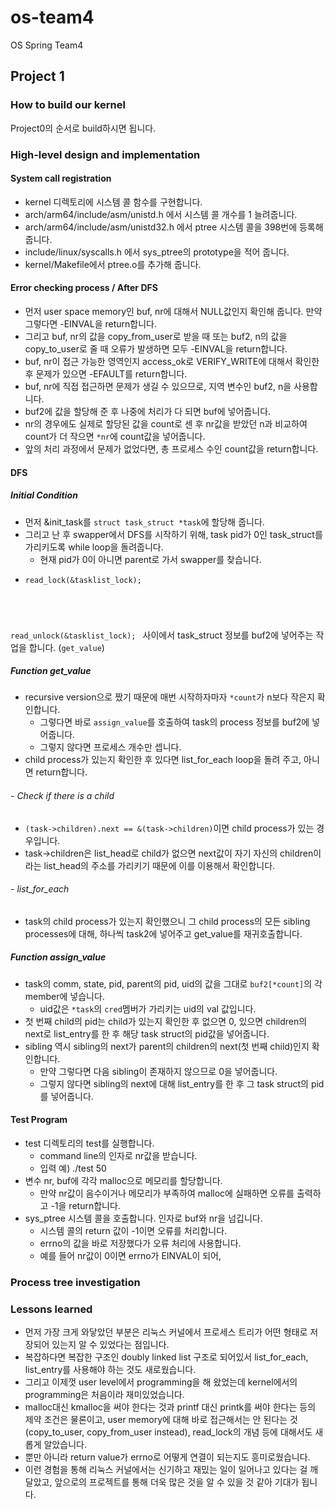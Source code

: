 # os-team4
OS Spring Team4
## Project 1

### How to build our kernel
Project0의 순서로 build하시면 됩니다.

### High-level design and implementation
#### System call registration
* kernel 디렉토리에 시스템 콜 함수를 구현합니다.
* arch/arm64/include/asm/unistd.h 에서 시스템 콜 개수를 1 늘려줍니다.
* arch/arm64/include/asm/unistd32.h 에서 ptree 시스템 콜을 398번에 등록해 줍니다.
* include/linux/syscalls.h 에서 sys_ptree의 prototype을 적어 줍니다.
* kernel/Makefile에서 ptree.o를 추가해 줍니다.
#### Error checking process / After DFS
* 먼저 user space memory인 buf, nr에 대해서 NULL값인지 확인해 줍니다. 만약 그렇다면 -EINVAL을 return합니다. 
* 그리고 buf, nr의 값을 copy_from_user로 받을 때 또는 buf2, n의 값을 copy_to_user로 줄 때 오류가 발생하면 모두 -EINVAL을 return합니다.
* buf, nr이 접근 가능한 영역인지 access_ok로 VERIFY_WRITE에 대해서 확인한 후 문제가 있으면 -EFAULT를 return합니다.
* buf, nr에 직접 접근하면 문제가 생길 수 있으므로, 지역 변수인 buf2, n을 사용합니다.
* buf2에 값을 할당해 준 후 나중에 처리가 다 되면 buf에 넣어줍니다.
* nr의 경우에도 실제로 할당된 값을 count로 센 후 nr값을 받았던 n과 비교하여 count가 더 작으면 `*nr`에 count값을 넣어줍니다.
* 앞의 처리 과정에서 문제가 없었다면, 총 프로세스 수인 count값을 return합니다.
#### DFS
##### Initial Condition
* 먼저 &init_task를 `struct task_struct *task`에 할당해 줍니다.
* 그리고 난 후 swapper에서 DFS를 시작하기 위해, task pid가 0인 task_struct를 가리키도록 while loop을 돌려줍니다.
  * 현재 pid가 0이 아니면 parent로 가서 swapper를 찾습니다.
* <pre><code>read_lock(&tasklist_lock);
read_unlock(&tasklist_lock);
</code></pre> 사이에서 task_struct 정보를 buf2에 넣어주는 작업을 합니다. (`get_value`)
##### Function get_value
* recursive version으로 짰기 때문에 매번 시작하자마자 `*count`가 n보다 작은지 확인합니다.
  * 그렇다면 바로 `assign_value`를 호출하여 task의 process 정보를 buf2에 넣어줍니다.
  * 그렇지 않다면 프로세스 개수만 셉니다.
* child process가 있는지 확인한 후 있다면 list_for_each loop을 돌려 주고, 아니면 return합니다.

###### - Check if there is a child
* `(task->children).next == &(task->children)`이면 child process가 있는 경우입니다.
* task->children은 list_head로 child가 없으면 next값이 자기 자신의 children이라는 list_head의 주소를 가리키기 때문에 이를 이용해서 확인합니다.

###### - list_for_each
* task의 child process가 있는지 확인했으니 그 child process의 모든 sibling processes에 대해, 하나씩 task2에 넣어주고 get_value를 재귀호출합니다.

##### Function assign_value
* task의 comm, state, pid, parent의 pid, uid의 값을 그대로 `buf2[*count]`의 각 member에 넣습니다.
  * uid값은 `*task`의 `cred`멤버가 가리키는 uid의 val 값입니다.
* 첫 번째 child의 pid는 child가 있는지 확인한 후 없으면 0, 있으면 children의 next로 list_entry를 한 후 해당 task struct의 pid값을 넣어줍니다.
* sibling 역시 sibling의 next가 parent의 children의 next(첫 번째 child)인지 확인합니다.
  * 만약 그렇다면 다음 sibling이 존재하지 않으므로 0을 넣어줍니다.
  * 그렇지 않다면 sibling의 next에 대해 list_entry를 한 후 그 task struct의 pid를 넣어줍니다.

#### Test Program
* test 디렉토리의 test를 실행합니다.
  * command line의 인자로 nr값을 받습니다.
  * 입력 예) ./test 50
* 변수 nr, buf에 각각 malloc으로 메모리를 할당합니다.
  * 만약 nr값이 음수이거나 메모리가 부족하여 malloc에 실패하면 오류를 출력하고 -1을 return합니다.
* sys_ptree 시스템 콜을 호출합니다. 인자로 buf와 nr을 넘깁니다.
  * 시스템 콜의 return 값이 -1이면 오류를 처리합니다.
  * errno의 값을 바로 저장했다가 오류 처리에 사용합니다.
  * 예를 들어 nr값이 0이면 errno가 EINVAL이 되어, 

### Process tree investigation

### Lessons learned
* 먼저 가장 크게 와닿았던 부분은 리눅스 커널에서 프로세스 트리가 어떤 형태로 저장되어 있는지 알 수 있었다는 점입니다.
* 복잡하다면 복잡한 구조인 doubly linked list 구조로 되어있서 list_for_each, list_entry를 사용해야 하는 것도 새로웠습니다.
* 그리고 이제껏 user level에서 programming을 해 왔었는데 kernel에서의 programming은 처음이라 재미있었습니다.
* malloc대신 kmalloc을 써야 한다는 것과 printf 대신 printk를 써야 한다는 등의 제약 조건은 물론이고, user memory에 대해 바로 접근해서는 안 된다는 것(copy_to_user, copy_from_user instead), read_lock의 개념 등에 대해서도 새롭게 알았습니다.
* 뿐만 아니라 return value가 errno로 어떻게 연결이 되는지도 흥미로웠습니다.
* 이런 경험을 통해 리눅스 커널에서는 신기하고 재밌는 일이 일어나고 있다는 걸 깨달았고, 앞으로의 프로젝트를 통해 더욱 많은 것을 알 수 있을 것 같아 기대가 됩니다.
